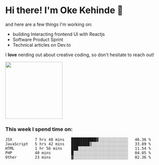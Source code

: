 # Hi there! I'm Oke Kehinde :cowboy_hat_face:

and here are a few things I'm working on:

- building Interacting frontend UI with Reactjs
- Software Product Sprint
- Technical articles on Dev.to

I **love** nerding out about creative coding, so don't hesitate to reach out!


<img height="180em" src="https://github-readme-stats.vercel.app/api?username=okeken&show_icons=true&hide_border=true&&count_private=true&include_all_commits=true" />

### This week I spend time on:

<!--START_SECTION:waka-->
```text
JSX          7 hrs 48 mins   ███████████▓░░░░░░░░░░░░░   46.36 % 
JavaScript   5 hrs 42 mins   ████████▒░░░░░░░░░░░░░░░░   33.89 % 
HTML         1 hr 56 mins    ███░░░░░░░░░░░░░░░░░░░░░░   11.54 % 
PHP          40 mins         █░░░░░░░░░░░░░░░░░░░░░░░░   04.05 % 
Other        23 mins         ▓░░░░░░░░░░░░░░░░░░░░░░░░   02.36 % 
```
<!--END_SECTION:waka-->
